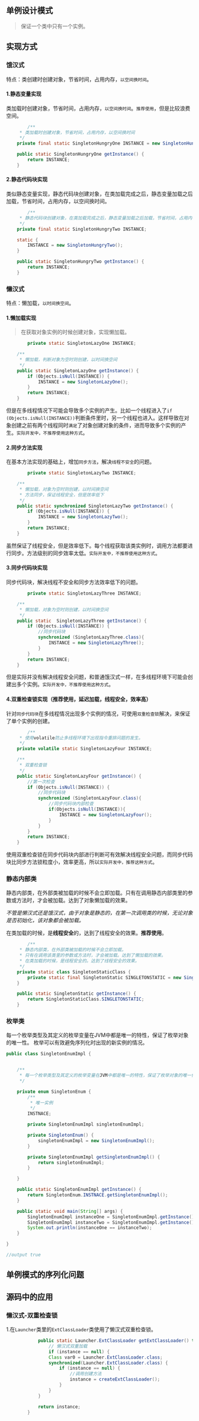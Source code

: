 ## 单例设计模式

>保证一个类中只有一个实例。

## 实现方式

### 饿汉式
 特点：类创建时创建对象，节省时间，占用内存，`以空间换时间`。

#### 1.静态变量实现

类加载时创建对象，节省时间，占用内存，`以空间换时间`。`推荐使用`，但是比较浪费空间。

```java
		/**
     * 类加载时创建对象，节省时间，占用内存，以空间换时间
     */
    private final static SingletonHungryOne INSTANCE = new SingletonHungryOne();

    public static SingletonHungryOne getInstance() {
        return INSTANCE;
    }
```

#### 2.静态代码块实现

类似静态变量实现，静态代码块创建对象，在类加载完成之后，静态变量加载之后加载，节省时间，占用内存，以空间换时间。

```java
		/**
     * 静态代码块创建对象，在类加载完成之后，静态变量加载之后加载，节省时间，占用内存，以空间换时间
     */
    private final static SingletonHungryTwo INSTANCE;

    static {
        INSTANCE = new SingletonHungryTwo();
    }

    public static SingletonHungryTwo getInstance() {
        return INSTANCE;
    }
```



### 懒汉式
 特点：懒加载，`以时间换空间`。

#### 1.懒加载实现
> 在获取对象实例的时候创建对象，实现懒加载。

```java
		private static SingletonLazyOne INSTANCE;

    /**
     * 懒加载，判断对象为空时则创建，以时间换空间
     */
    public static SingletonLazyOne getInstance() {
        if (Objects.isNull(INSTANCE)) {
            INSTANCE = new SingletonLazyOne();
        }
        return INSTANCE;
    }
```

但是在多线程情况下可能会导致多个实例的产生。比如一个线程进入了` if (Objects.isNull(INSTANCE)) `判断条件里时，另一个线程也进入。这样导致在对象创建之前有两个线程同时`满足`了对象创建对象的条件，进而导致多个实例的产生。`实际开发中，不推荐使用这种方式`。



#### 2.同步方法实现

在基本方法实现的基础上，增加`同步方法`，解决`线程不安全`的问题。

```java
		private static SingletonLazyTwo INSTANCE;

    /**
     * 懒加载，对象为空时则创建，以时间换空间
     * 方法同步，保证线程安全，但是效率低下
     */
    public static synchronized SingletonLazyTwo getInstance() {
        if (Objects.isNull(INSTANCE)) {
            INSTANCE = new SingletonLazyTwo();
        }
        return INSTANCE;
    }
```

虽然保证了线程安全，但是效率低下。每个线程获取该类实例时，调用方法都要进行同步。方法级别的同步效率太低。`实际开发中，不推荐使用这种方式`。

#### 3.同步代码块实现
同步代码块，解决线程不安全和同步方法效率低下的问题。

```java
		private static SingletonLazyThree INSTANCE;

    /**
     * 懒加载，对象为空时则创建，以时间换空间
     */
    public static  SingletonLazyThree getInstance() {
        if (Objects.isNull(INSTANCE)) {
            //同步代码块
            synchronized (SingletonLazyThree.class){
                INSTANCE = new SingletonLazyThree();
            }
        }
        return INSTANCE;
    }
```

但是实际并没有解决线程安全问题，和普通饿汉式一样，在多线程环境下可能会创建出多个实例。`实际开发中，不推荐使用这种方式`。

#### 4.双重检查锁实现（推荐使用，延迟加载，线程安全，效率高）
 针对`同步代码块`在多线程情况出现多个实例的情况，可使用`双重检查锁`解决，来保证了单个实例的创建。

```java
		/**
     * 使用volatile防止多线程环境下出现指令重排问题的发生。
     */
    private volatile static SingletonLazyFour INSTANCE;

    /**
     * 双重检查锁
     */
    public static SingletonLazyFour getInstance() {
        //第一次检查
        if (Objects.isNull(INSTANCE)) {
            //同步代码块
            synchronized (SingletonLazyFour.class){
                //同步代码块内部检查
                if(Objects.isNull(INSTANCE)){
                    INSTANCE = new SingletonLazyFour();
                }
            }
        }
        return INSTANCE;
    }
```

使用双重检查锁在同步代码块内部进行判断可有效解决线程安全问题，而同步代码块比同步方法锁粒度小，效率更高，所以`实际开发中，推荐这种方式`。

### 静态内部类

静态内部类，在外部类被加载的时候不会立即加载。只有在调用静态内部类里的参数或方法时，才会被加载。达到了对象懒加载的效果。

*不管是懒汉式还是饿汉式，由于对象是静态的，在第一次调用类的时候，无论对象是否初始化，该对象都会被加载。*

在类加载的时候，是**线程安全**的，达到了线程安全的效果。**推荐使用**。

```java
		/**
     * 静态内部类，在外部类被加载的时候不会立即加载。
     * 只有在调用该类里的参数或方法时，才会被加载。达到了懒加载的效果。
     * 在类加载的时候，是线程安全的。达到了线程安全的效果。
     */
    private static class SingletonStaticClass {
        private static final SingletonStatic SINGLETONSTATIC = new SingletonStatic();
    }

    public static SingletonStatic getInstance() {
        return SingletonStaticClass.SINGLETONSTATIC;
    }

```




### 枚举类

每一个枚举类型及其定义的枚举变量在JVM中都是唯一的特性，保证了枚举对象的唯一性。
枚举可以有效避免序列化时出现的新实例的情况。

```java
public class SingletonEnumImpl {


    /**
     * 每一个枚举类型及其定义的枚举变量在JVM中都是唯一的特性，保证了枚举对象的唯一性。
     */

    private enum SingletonEnum {
        /**
         * 唯一实例
         */
        INSTNACE;

        private SingletonEnumImpl singletonEnumImpl;

        private SingletonEnum() {
            singletonEnumImpl = new SingletonEnumImpl();
        }

        private SingletonEnumImpl getSingletonEnumImpl() {
            return singletonEnumImpl;
        }

    }

    public static SingletonEnumImpl getInstance() {
        return SingletonEnum.INSTNACE.getSingletonEnumImpl();
    }

    public static void main(String[] args) {
        SingletonEnumImpl instanceOne = SingletonEnumImpl.getInstance();
        SingletonEnumImpl instanceTwo = SingletonEnumImpl.getInstance();
        System.out.println(instanceOne == instanceTwo);
    }

}

//output true
```



## 单例模式的序列化问题



## 源码中的应用

### 懒汉式-双重检查锁

1.在`Launcher`类里的`ExtClassLoader`类使用了懒汉式双重检查锁。

```java
			public static Launcher.ExtClassLoader getExtClassLoader() throws IOException {
                // 懒汉式双重加载
  				if (instance == null) {
                Class var0 = Launcher.ExtClassLoader.class;
                synchronized(Launcher.ExtClassLoader.class) {
                    if (instance == null) {
                      	//调用创建方法
                        instance = createExtClassLoader();
                    }
                }
            }

            return instance;
        }
```





